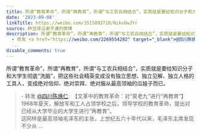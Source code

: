 ```yaml
---
title: 所谓“教育革命”，所谓“再教育”，所谓“与工农兵相结合”，实质就是要给知识分子和大学生彻底“洗脑”，把这些社会精英变成没有独立思想、独立见解、独立人格...
date: '2023-09-08'
linkTitle: https://weibo.com/3515092710/NikvOwJYr
source: 种豆得瓜谢不谦的微博
description: 所谓“教育革命”，所谓“再教育”，所谓“与工农兵相结合”，实质就是要给知识分子和大学生彻底“洗脑”，把这些社会精英变成没有独立思想、独立见解、独立人格的工具人，变成绝对信仰、绝对崇拜、绝对服从最高领袖的瓜娃子而已。<br><blockquote>
  - 转发 <a href="https://weibo.com/2269554282" target="_blank">@四川陈焕仁</a>: 【文革中的教育革命：对“臭老九”进行“再教育”】1968年夏天，解放军和工人占领学校之后，领导学校的教育革命，提出对已经从大学毕业的大学生进行“再教育”。<br>这同样是最高领袖毛泽东的主张，上世纪五六十年代以来，毛泽东主席发现不少从
  ...
disable_comments: true
---
```

所谓“教育革命”，所谓“再教育”，所谓“与工农兵相结合”，实质就是要给知识分子和大学生彻底“洗脑”，把这些社会精英变成没有独立思想、独立见解、独立人格的工具人，变成绝对信仰、绝对崇拜、绝对服从最高领袖的瓜娃子而已。<br><blockquote> - 转发 <a href="https://weibo.com/2269554282" target="_blank">@四川陈焕仁</a>: 【文革中的教育革命：对“臭老九”进行“再教育”】1968年夏天，解放军和工人占领学校之后，领导学校的教育革命，提出对已经从大学毕业的大学生进行“再教育”。<br>这同样是最高领袖毛泽东的主张，上世纪五六十年代以来，毛泽东主席发现不少从 ...